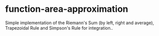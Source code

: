 # function-area-approximation
Simple implementation of the Riemann's Sum (by left, right and average), Trapezoidal Rule and Simpson's Rule for integration..
